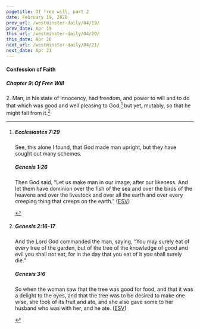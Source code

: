 ```yaml
---
pagetitle: Of free will, part 2
date: February 19, 2020
prev_url: /westminster-daily/04/19/
prev_date: Apr 19
this_url: /westminster-daily/04/20/
this_date: Apr 20
next_url: /westminster-daily/04/21/
next_date: Apr 21
---
```


#### Confession of Faith

##### Chapter 9: Of Free Will

2\. Man, in his state of innocency, had freedom, and power to will and to do that which was good and well pleasing to God;[^fnref:wcf1] but yet, mutably, so that he might fall from it.[^fnref:wcf2]

[^fnref:wcf1]: <div class="esv"><h5>Ecclesiastes 7:29</h5> <div class="esv-text"><p id="p21007029.01-1">See, this alone I found, that God made man upright, but they have sought out many schemes.</p> </div><h5>Genesis 1:26</h5> <div class="esv-text"><p id="p01001026.01-2">Then God said, &#8220;Let us make man in our image, after our likeness. And let them have dominion over the fish of the sea and over the birds of the heavens and over the livestock and over all the earth and over every creeping thing that creeps on the earth.&#8221;  (<a href="http://www.esv.org" class="copyright">ESV</a>)</p> </div> </div>

[^fnref:wcf2]: <div class="esv"><h5>Genesis 2:16-17</h5> <div class="esv-text"><p id="p01002016.01-1">And the <span class="small-caps">Lord</span> God commanded the man, saying, &#8220;You may surely eat of every tree of the garden, but of the tree of the knowledge of good and evil you shall not eat, for in the day that you eat of it you shall surely die.&#8221;</p> </div><h5>Genesis 3:6</h5> <div class="esv-text"><p id="p01003006.01-2">So when the woman saw that the tree was good for food, and that it was a delight to the eyes, and that the tree was to be desired to make one wise, she took of its fruit and ate, and she also gave some to her husband who was with her, and he ate.  (<a href="http://www.esv.org" class="copyright">ESV</a>)</p> </div> </div>

